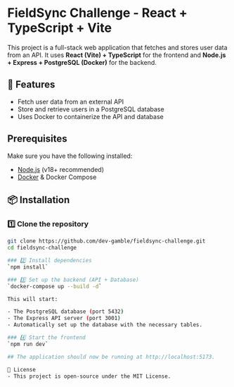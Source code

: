 # FieldSync Challenge - React + TypeScript + Vite

This project is a full-stack web application that fetches and stores user data from an API. 
It uses **React (Vite) + TypeScript** for the frontend and **Node.js + Express + PostgreSQL (Docker)** for the backend.

## 🚀 Features
- Fetch user data from an external API
- Store and retrieve users in a PostgreSQL database
- Uses Docker to containerize the API and database

## Prerequisites
Make sure you have the following installed:
- [Node.js](https://nodejs.org/) (v18+ recommended)
- [Docker](https://www.docker.com/) & Docker Compose

## 📦 Installation

### 1️⃣ Clone the repository
```sh
git clone https://github.com/dev-gamble/fieldsync-challenge.git
cd fieldsync-challenge

### 2️⃣ Install dependencies
`npm install`

### 3️⃣ Set up the backend (API + Database)
`docker-compose up --build -d`

This will start:

- The PostgreSQL database (port 5432)
- The Express API server (port 3001)
- Automatically set up the database with the necessary tables.

### 4️⃣ Start the frontend
`npm run dev`

## The application should now be running at http://localhost:5173.

📜 License
- This project is open-source under the MIT License.